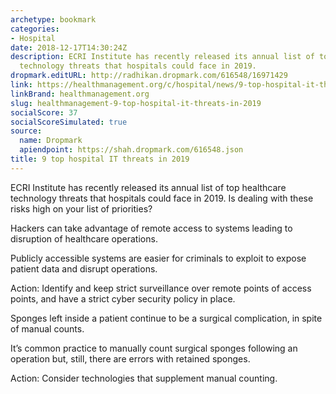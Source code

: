 ```yaml
---
archetype: bookmark
categories:
- Hospital
date: 2018-12-17T14:30:24Z
description: ECRI Institute has recently released its annual list of top healthcare
  technology threats that hospitals could face in 2019.
dropmark.editURL: http://radhikan.dropmark.com/616548/16971429
link: https://healthmanagement.org/c/hospital/news/9-top-hospital-it-threats-in-2019
linkBrand: healthmanagement.org
slug: healthmanagement-9-top-hospital-it-threats-in-2019
socialScore: 37
socialScoreSimulated: true
source:
  name: Dropmark
  apiendpoint: https://shah.dropmark.com/616548.json
title: 9 top hospital IT threats in 2019
---
```

ECRI Institute has recently released its annual list of top healthcare technology threats that hospitals could face in 2019. Is dealing with these risks high on your list of priorities?

Hackers can take advantage of remote access to systems leading to disruption of healthcare operations.

Publicly accessible systems are easier for criminals to exploit to expose patient data and disrupt operations.

Action: Identify and keep strict surveillance over remote points of access points, and have a strict cyber security policy in place.

 

Sponges left inside a patient continue to be a surgical complication, in spite of manual counts.

It’s common practice to manually count surgical sponges following an operation but, still, there are errors with retained sponges.

Action: Consider technologies that supplement manual counting.